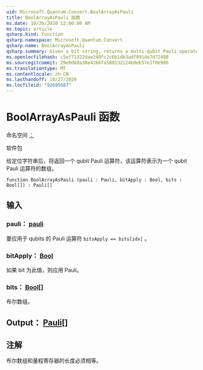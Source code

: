 ```yaml
---
uid: Microsoft.Quantum.Convert.BoolArrayAsPauli
title: BoolArrayAsPauli 函数
ms.date: 10/26/2020 12:00:00 AM
ms.topic: article
qsharp.kind: function
qsharp.namespace: Microsoft.Quantum.Convert
qsharp.name: BoolArrayAsPauli
qsharp.summary: Given a bit string, returns a multi-qubit Pauli operator represented as an array of single-qubit Pauli operators.
ms.openlocfilehash: c5ef71322dae248fc2c6b1db3adf891de7d72488
ms.sourcegitcommit: 29e0d88a30e4166fa580132124b0eb57e1f0e986
ms.translationtype: MT
ms.contentlocale: zh-CN
ms.lasthandoff: 10/27/2020
ms.locfileid: "92695687"
---
```

# <a name="boolarrayaspauli-function"></a>BoolArrayAsPauli 函数

命名空间 [：](xref:Microsoft.Quantum.Convert)

软件包 [](https://nuget.org/packages/)


给定位字符串后，将返回一个 qubit Pauli 运算符，该运算符表示为一个 qubit Pauli 运算符的数组。

```qsharp
function BoolArrayAsPauli (pauli : Pauli, bitApply : Bool, bits : Bool[]) : Pauli[]
```


## <a name="input"></a>输入

### <a name="pauli--pauli"></a>pauli： [pauli](xref:microsoft.quantum.lang-ref.pauli)

要应用于 qubits 的 Pauli 运算符 `bitsApply == bits[idx]` 。


### <a name="bitapply--bool"></a>bitApply： [Bool](xref:microsoft.quantum.lang-ref.bool)

如果 bit 为此值，则应用 Pauli。


### <a name="bits--bool"></a>bits： [Bool](xref:microsoft.quantum.lang-ref.bool)[]

布尔数组。



## <a name="output--pauli"></a>Output： [Pauli](xref:microsoft.quantum.lang-ref.pauli)[]



## <a name="remarks"></a>注解

布尔数组和量程寄存器的长度必须相等。